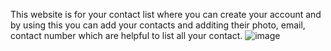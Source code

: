 This website is for your contact list where you can create your account and by using this you can add your contacts and additing their photo, email, contact number which are helpful to list all your contact.
![image](https://github.com/user-attachments/assets/43dfed8b-3766-48ff-acdb-61e7319d347f)

